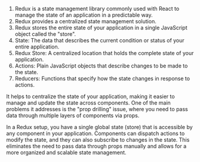 1. Redux is a state management library commonly used with React to manage the state of an application in a predictable way.
2. Redux provides a centralized state management solution.
3. Redux stores the entire state of your application in a single JavaScript object called the "store".
4. State: The data that describes the current condition or status of your entire application.
5. Redux Store: A centralized location that holds the complete state of your application.
6. Actions: Plain JavaScript objects that describe changes to be made to the state.
7. Reducers: Functions that specify how the state changes in response to actions.

It helps to centralize the state of your application, making it easier to manage and update the state across components. One of the main problems it addresses is the "prop drilling" issue, where you need to pass data through multiple layers of components via props.

In a Redux setup, you have a single global state (store) that is accessible by any component in your application. Components can dispatch actions to modify the state, and they can also subscribe to changes in the state. This eliminates the need to pass data through props manually and allows for a more organized and scalable state management.
